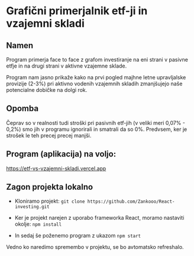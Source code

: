 # Grafični primerjalnik etf-ji in vzajemni skladi 



## Namen
Program primerja face to face z grafom investiranje na eni strani v pasivne etfje in na drugi strani v aktivne vzajemne sklade.

Program nam jasno prikaže kako na prvi pogled majhne letne upravljalske provizije (2-3%) pri aktivno vodenih vzajemnih skladih zmanjšujejo naše potencialne dobičke na dolgi rok.

## Opomba
Čeprav so v realnosti tudi stroški pri pasivnih etf-jih (v veliki meri 0,07% - 0,2%) smo jih v programu ignorirali in smatrali da so 0%. Predvsem, ker je strošek le teh precej precej manjši.

## Program (aplikacija) na voljo:
https://etf-vs-vzajemni-skladi.vercel.app

## Zagon projekta lokalno
- Kloniramo projekt: `git clone https://github.com/Zankooo/React-investing.git`

- Ker je projekt narejen z uporabo frameworka React, moramo nastaviti okolje: `npm install`

- In sedaj še poženemo program z ukazom `npm start`

Vedno ko naredimo spremembo v projektu, se bo avtomatsko refreshalo.

